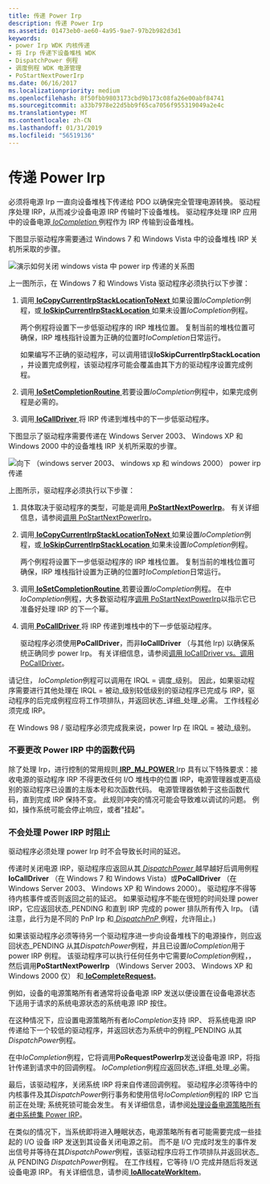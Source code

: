 ```yaml
---
title: 传递 Power Irp
description: 传递 Power Irp
ms.assetid: 01473eb0-ae60-4a95-9ae7-97b2b982d3d1
keywords:
- power Irp WDK 内核传递
- 将 Irp 传递下设备堆栈 WDK
- DispatchPower 例程
- 调度例程 WDK 电源管理
- PoStartNextPowerIrp
ms.date: 06/16/2017
ms.localizationpriority: medium
ms.openlocfilehash: 8f50fbb9803173cbd9b173c08fa26e00abf84741
ms.sourcegitcommit: a33b7978e22d5bb9f65ca7056f955319049a2e4c
ms.translationtype: MT
ms.contentlocale: zh-CN
ms.lasthandoff: 01/31/2019
ms.locfileid: "56519136"
---
```

# <a name="passing-power-irps"></a>传递 Power Irp





必须将电源 Irp 一直向设备堆栈下传递给 PDO 以确保完全管理电源转换。 驱动程序处理 IRP，从而减少设备电源 IRP 传输时下设备堆栈。 驱动程序处理 IRP 应用中的设备电源[ *IoCompletion* ](https://msdn.microsoft.com/library/windows/hardware/ff548354)例程作为 IRP 传输到设备堆栈。

下图显示驱动程序需要通过 Windows 7 和 Windows Vista 中的设备堆栈 IRP 关机所采取的步骤。

![演示如何关闭 windows vista 中 power irp 传递的关系图](images/passirpvista.png)

上一图所示，在 Windows 7 和 Windows Vista 驱动程序必须执行以下步骤：

1.  调用[ **IoCopyCurrentIrpStackLocationToNext** ](https://msdn.microsoft.com/library/windows/hardware/ff548387)如果设置*IoCompletion*例程，或[ **IoSkipCurrentIrpStackLocation** ](https://msdn.microsoft.com/library/windows/hardware/ff550355)如果未设置*IoCompletion*例程。

    两个例程将设置下一步低驱动程序的 IRP 堆栈位置。 复制当前的堆栈位置可确保，IRP 堆栈指针设置为正确的位置时*IoCompletion*日常运行。

    如果编写不正确的驱动程序，可以调用错误**IoSkipCurrentIrpStackLocation** ，并设置完成例程，该驱动程序可能会覆盖由其下方的驱动程序设置完成例程。

2.  调用[ **IoSetCompletionRoutine** ](https://msdn.microsoft.com/library/windows/hardware/ff549679)若要设置*IoCompletion*例程中，如果完成例程是必需的。

3.  调用[ **IoCallDriver** ](https://msdn.microsoft.com/library/windows/hardware/ff548336)将 IRP 传递到堆栈中的下一步低驱动程序。

下图显示了驱动程序需要传递在 Windows Server 2003、 Windows XP 和 Windows 2000 中的设备堆栈 IRP 关机所采取的步骤。

![向下 （windows server 2003、 windows xp 和 windows 2000） power irp 传递](images/passirp.png)

上图所示，驱动程序必须执行以下步骤：

1.  具体取决于驱动程序的类型，可能是调用[ **PoStartNextPowerIrp**](https://msdn.microsoft.com/library/windows/hardware/ff559776)。 有关详细信息，请参阅[调用 PoStartNextPowerIrp](calling-postartnextpowerirp.md)。

2.  调用[ **IoCopyCurrentIrpStackLocationToNext** ](https://msdn.microsoft.com/library/windows/hardware/ff548387)如果设置*IoCompletion*例程，或[ **IoSkipCurrentIrpStackLocation** ](https://msdn.microsoft.com/library/windows/hardware/ff550355)如果未设置*IoCompletion*例程。

    两个例程将设置下一步低驱动程序的 IRP 堆栈位置。 复制当前的堆栈位置可确保，IRP 堆栈指针设置为正确的位置时*IoCompletion*日常运行。

3.  调用[ **IoSetCompletionRoutine** ](https://msdn.microsoft.com/library/windows/hardware/ff549679)若要设置*IoCompletion*例程。 在中*IoCompletion*例程，大多数驱动程序[调用 PoStartNextPowerIrp](calling-postartnextpowerirp.md)以指示它已准备好处理 IRP 的下一个幂。

4.  调用[ **PoCallDriver** ](https://msdn.microsoft.com/library/windows/hardware/ff559654)将 IRP 传递到堆栈中的下一步低驱动程序。

    驱动程序必须使用**PoCallDriver**，而非**IoCallDriver** （与其他 Irp) 以确保系统正确同步 power Irp。 有关详细信息，请参阅[调用 IoCallDriver vs。调用 PoCallDriver](calling-iocalldriver-versus-calling-pocalldriver.md)。

请记住， *IoCompletion*例程可以调用在 IRQL = 调度\_级别。 因此，如果驱动程序需要进行其他处理在 IRQL = 被动\_级别较低级别的驱动程序已完成与 IRP，驱动程序的后完成例程应将工作项排队，并返回状态\_详细\_处理\_必需。 工作线程必须完成 IRP。

在 Windows 98 / 驱动程序必须完成我来说，power Irp 在 IRQL = 被动\_级别。

### <a name="do-not-change-the-function-codes-in-a-power-irp"></a>不要更改 Power IRP 中的函数代码

除了处理 Irp，进行控制的常用规则[ **IRP\_MJ\_POWER** ](https://msdn.microsoft.com/library/windows/hardware/ff550784) Irp 具有以下特殊要求：接收电源的驱动程序 IRP 不得更改任何 I/O 堆栈中的位置 IRP，电源管理器或更高级别的驱动程序已设置的主版本号和次函数代码。 电源管理器依赖于这些函数代码，直到完成 IRP 保持不变。 此规则冲突的情况可能会导致难以调试的问题。 例如，操作系统可能会停止响应，或者"挂起"。

### <a name="do-not-block-while-handling-a-power-irp"></a>不会处理 Power IRP 时阻止

驱动程序必须处理 power Irp 时不会导致长时间的延迟。

传递时关闭电源 IRP，驱动程序应返回从其[ *DispatchPower* ](https://docs.microsoft.com/windows-hardware/drivers/ddi/content/wdm/nc-wdm-driver_dispatch)越早越好后调用例程**IoCallDriver** （在 Windows 7 和 Windows Vista）或**PoCallDriver** （在 Windows Server 2003、 Windows XP 和 Windows 2000）。 驱动程序不得等待内核事件或否则返回之前的延迟。 如果驱动程序不能在很短的时间处理 power IRP，它应返回状态\_PENDING 和直到 IRP 完成的 power 排队所有传入 Irp。 (请注意，此行为是不同的 PnP Irp 和[ *DispatchPnP* ](https://docs.microsoft.com/windows-hardware/drivers/ddi/content/wdm/nc-wdm-driver_dispatch)例程，允许阻止。)

如果该驱动程序必须等待另一个驱动程序进一步向设备堆栈下的电源操作，则应返回状态\_PENDING 从其*DispatchPower*例程，并且已设置*IoCompletion*用于 power IRP 例程。 该驱动程序可以执行任何任务中它需要*IoCompletion*例程，，然后调用**PoStartNextPowerIrp** （Windows Server 2003、 Windows XP 和 Windows 2000 仅） 和[ **IoCompleteRequest**](https://msdn.microsoft.com/library/windows/hardware/ff548343)。

例如，设备的电源策略所有者通常将设备电源 IRP 发送以便设置在设备电源状态下适用于请求的系统电源状态的系统电源 IRP 按住。

在这种情况下，应设置电源策略所有者*IoCompletion*支持 IRP、 将系统电源 IRP 传递给下一个较低的驱动程序，并返回状态为系统中的例程\_PENDING 从其*DispatchPower*例程。

在中*IoCompletion*例程，它将调用**PoRequestPowerIrp**发送设备电源 IRP，将指针传递到请求中的回调例程。 *IoCompletion*例程应返回状态\_详细\_处理\_必需。

最后，该驱动程序，关闭系统 IRP 将来自传递回调例程。 驱动程序必须等待中的内核事件及其*DispatchPower*例行事务和使用信号*IoCompletion*例程的 IRP 它当前正在处理; 系统死锁可能会发生。 有关详细信息，请参阅[处理设备电源策略所有者中系统集 Power IRP](handling-a-system-set-power-irp-in-a-device-power-policy-owner.md)。

在类似的情况下，当系统即将进入睡眠状态，电源策略所有者可能需要完成一些挂起的 I/O 设备 IRP 发送到其设备关闭电源之前。 而不是 I/O 完成时发生的事件发出信号并等待在其*DispatchPower*例程，该驱动程序应将工作项排队并返回状态\_从 PENDING *DispatchPower*例程。 在工作线程，它等待 I/O 完成并随后将发送设备电源 IRP。 有关详细信息，请参阅[ **IoAllocateWorkItem**](https://msdn.microsoft.com/library/windows/hardware/ff548276)。

 

 




